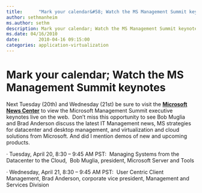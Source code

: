 ```yaml
---
title:      "Mark your calendar&#58; Watch the MS Management Summit keynotes"
author: sethmanheim
ms.author: sethm
description: Mark your calendar; Watch the MS Management Summit keynotes
ms.date: 04/16/2010
date:       2010-04-16 09:15:00
categories: application-virtualization
---
```

# Mark your calendar; Watch the MS Management Summit keynotes

Next Tuesday (20th) and Wednesday (21st) be sure to visit the [**Microsoft News Center**](https://news.microsoft.com/) to view the Microsoft Management Summit executive keynotes live on the web.  Don’t miss this opportunity to see Bob Muglia and Brad Anderson discuss the latest IT Management news, MS strategies for datacenter and desktop management, and virtualization and cloud solutions from Microsoft. And did I mention demos of new and upcoming products.

· Tuesday, April 20, 8:30 – 9:45 AM PST:  Managing Systems from the Datacenter to the Cloud,  Bob Muglia, president, Microsoft Server and Tools  

· Wednesday, April 21, 8:30 – 9:45 AM PST:  User Centric Client Management, Brad Anderson, corporate vice president, Management and Services Division
